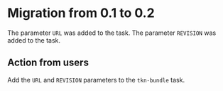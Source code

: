 # Migration from 0.1 to 0.2
The parameter `URL` was added to the task.
The parameter `REVISION` was added to the task.

## Action from users
Add the `URL` and `REVISION` parameters to the `tkn-bundle` task.
